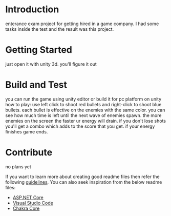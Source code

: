 # Introduction 
enterance exam project for getting hired in a game company. I had some tasks inside the test and the result was this project.

# Getting Started
just open it with unity 3d. you'll figure it out

# Build and Test
you can run the game using unity editor or build it for pc platform on unity
how to play: use left click to shoot red bullets and right-click to shoot blue bullets. each bullet is
effective on the enemies with the same color. you can see how much time is left until the
next wave of enemies spawn. the more enemies on the screen the faster ur energy will drain.
if you don't lose shots you'll get a combo which adds to the score that you get. 
if your energy finishes game ends.

# Contribute
no plans yet

If you want to learn more about creating good readme files then refer the following [guidelines](https://docs.microsoft.com/en-us/azure/devops/repos/git/create-a-readme?view=azure-devops). You can also seek inspiration from the below readme files:
- [ASP.NET Core](https://github.com/aspnet/Home)
- [Visual Studio Code](https://github.com/Microsoft/vscode)
- [Chakra Core](https://github.com/Microsoft/ChakraCore)
